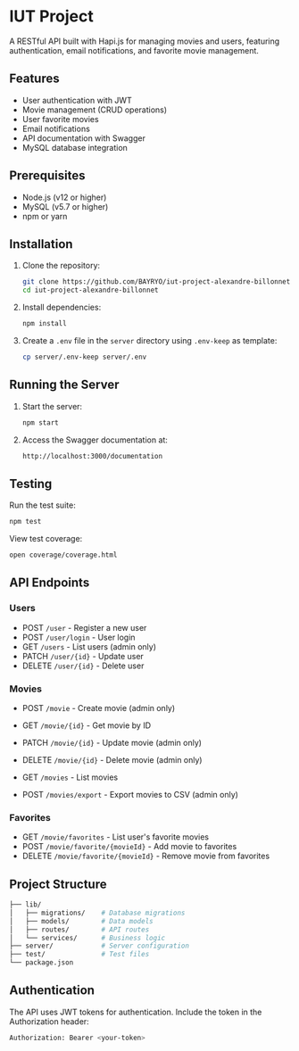# IUT Project

A RESTful API built with Hapi.js for managing movies and users, featuring authentication, email notifications, and favorite movie management.

## Features

- User authentication with JWT
- Movie management (CRUD operations)
- User favorite movies
- Email notifications
- API documentation with Swagger
- MySQL database integration

## Prerequisites

- Node.js (v12 or higher)
- MySQL (v5.7 or higher)
- npm or yarn

## Installation

1. Clone the repository:

    ```bash
    git clone https://github.com/BAYRYO/iut-project-alexandre-billonnet.git
    cd iut-project-alexandre-billonnet
    ```

2. Install dependencies:

    ```bash
    npm install
    ```

3. Create a `.env` file in the `server` directory using `.env-keep` as template:

    ```bash
    cp server/.env-keep server/.env
    ```

## Running the Server

1. Start the server:

   ```bash
   npm start
   ```

2. Access the Swagger documentation at:

   ```bash
   http://localhost:3000/documentation
    ```

## Testing

Run the test suite:

   ```bash
   npm test
   ```

View test coverage:

   ```bash
   open coverage/coverage.html
   ```

## API Endpoints

### Users

- POST `/user` - Register a new user
- POST `/user/login` - User login
- GET `/users` - List users (admin only)
- PATCH `/user/{id}` - Update user
- DELETE `/user/{id}` - Delete user

### Movies

- POST `/movie` - Create movie (admin only)
- GET `/movie/{id}` - Get movie by ID
- PATCH `/movie/{id}` - Update movie (admin only)
- DELETE `/movie/{id}` - Delete movie (admin only)

- GET `/movies` - List movies
- POST `/movies/export` - Export movies to CSV (admin only)

### Favorites

- GET `/movie/favorites` - List user's favorite movies
- POST `/movie/favorite/{movieId}` - Add movie to favorites
- DELETE `/movie/favorite/{movieId}` - Remove movie from favorites

## Project Structure

  ```bash
  ├── lib/
  │   ├── migrations/    # Database migrations
  │   ├── models/        # Data models
  │   ├── routes/        # API routes
  │   └── services/      # Business logic
  ├── server/            # Server configuration
  ├── test/              # Test files
  └── package.json
  ```

## Authentication

The API uses JWT tokens for authentication. Include the token in the Authorization header:

   ```bash
   Authorization: Bearer <your-token>
   ```
